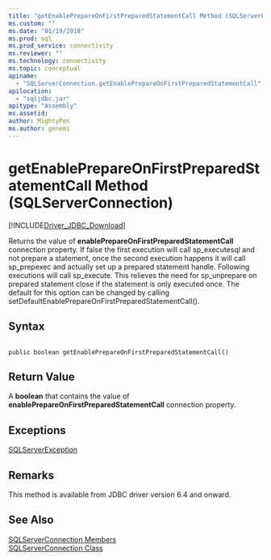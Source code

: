 ```yaml
---
title: "getEnablePrepareOnFirstPreparedStatementCall Method (SQLServerConnection) | Microsoft Docs"
ms.custom: ""
ms.date: "01/19/2018"
ms.prod: sql
ms.prod_service: connectivity
ms.reviewer: ""
ms.technology: connectivity
ms.topic: conceptual
apiname: 
  - "SQLServerConnection.getEnablePrepareOnFirstPreparedStatementCall"
apilocation: 
  - "sqljdbc.jar"
apitype: "Assembly"
ms.assetid:
author: MightyPen
ms.author: genemi
---
```

# getEnablePrepareOnFirstPreparedStatementCall Method (SQLServerConnection)
[!INCLUDE[Driver_JDBC_Download](../../../includes/driver_jdbc_download.md)]

 Returns the value of **enablePrepareOnFirstPreparedStatementCall** connection property. If false the first execution will call sp_executesql and not prepare a statement, once the second execution happens it will call sp_prepexec and actually set up a prepared statement handle. Following executions will call sp_execute. This relieves the need for sp_unprepare on prepared statement close if the statement is only executed once. The default for this option can be changed by calling setDefaultEnablePrepareOnFirstPreparedStatementCall().

## Syntax  
  
```  
  
public boolean getEnablePrepareOnFirstPreparedStatementCall()  
```  

## Return Value
 A **boolean** that contains the value of **enablePrepareOnFirstPreparedStatementCall** connection property.

## Exceptions  
 [SQLServerException](../../../connect/jdbc/reference/sqlserverexception-class.md)  
 
## Remarks  
 This method is available from JDBC driver version 6.4 and onward.
 
## See Also  
 [SQLServerConnection Members](../../../connect/jdbc/reference/sqlserverconnection-members.md)   
 [SQLServerConnection Class](../../../connect/jdbc/reference/sqlserverconnection-class.md)  
  
  

